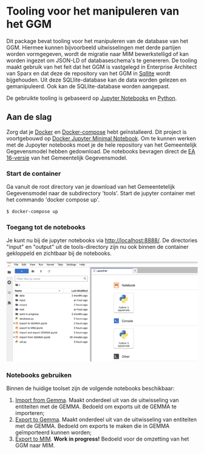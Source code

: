 # Tooling voor het manipuleren van het GGM

Dit package bevat tooling voor het manipuleren van de database van het GGM. Hiermee kunnen bijvoorbeeld uitwisselingen met derde partijen worden vormgegeven, wordt de migratie naar MIM bewerkstelligd of kan worden ingezet om JSON-LD of databaseschema's te genereren. De tooling maakt gebruik van het feit dat het GGM is vastgelegd in Enterprise Architect van Sparx en dat deze de repository van het GGM in [Sqllite](https://www.sqlite.org/index.html) wordt bijgehouden. Uit deze SQLlite-database kan de data worden gelezen en gemanipuleerd. Ook kan de SQLlite-database worden aangepast.  

De gebruikte tooling is gebaseerd op [Jupyter Notebooks](https://jupyter.org) en [Python](https://www.python.org).

## Aan de slag

Zorg dat je [Docker](https://www.docker.com) en [Docker-compose](https://github.com/docker/compose) hebt geïnstalleerd. Dit project is voortgebouwd op [Docker Jupyter Minimal Notebook](https://github.com/jupyter/docker-stacks). Om te kunnen werken met de Jupoyter notebooks moet je de hele repository van het Gemeentelijk Gegevensmodel hebben gedownload. De notebooks bevragen direct de [EA 16-versie](https://github.com/Gemeente-Delft/Gemeentelijk-Gegevensmodel/blob/master/v2.0.0/gemeentelijk%20gegevensmodel%20EA16.qea) van het Gemeentelijk Gegevensmodel. 

### Start de container

Ga vanuit de root directory van je download van het Gemeentetelijk Gegevensmodel naar de subdirectory 'tools'. Start de jupyter container met het commando 'docker compose up'. 

```sh
$ docker-compose up
```

### Toegang tot de notebooks

Je kunt nu bij de jupyter notebooks via [http://localhost:8888/](http://localhost:8888/). De directories "input" en "output" uit de tools-directory zijn nu ook binnen de container gekloppeld en zichtbaar bij de notebooks.

![Input en Output zijn zichtbaar](image/input_output.png)

### Notebooks gebruiken

Binnen de huidige toolset zijn de volgende notebooks beschikbaar:

1. [Import from Gemma](http://localhost:8888/lab/workspaces/auto-1/tree/Import%20from%20GEMMA.ipynb). Maakt onderdeel uit van de uitwisseling van entiteiten met de GEMMA. Bedoeld om exports uit de GEMMA te importeren;
2.  [Export to Gemma](http://localhost:8888/lab/workspaces/auto-1/tree/Export%20to%20GEMMA.ipynb). Maakt onderdeel uit van de uitwisseling van entiteiten met de GEMMA. Bedoeld om exports te maken die in GEMMA geïmporteerd kunnen worden;
3. [Export to MIM](http://localhost:8888/lab/workspaces/auto-1/tree/Export%20to%20MIM.ipynb). **Work in progress!** Bedoeld voor de omzetting van het GGM naar MIM.

